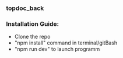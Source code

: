 ### topdoc_back
### Installation Guide:
- Clone the repo 
- "npm install" command in terminal/gitBash
- "npm run dev" to launch programm

